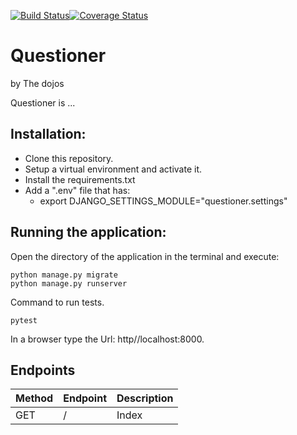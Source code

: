 [![Build Status](https://travis-ci.org/kalsmic/questioner.svg?branch=develop)](https://travis-ci.org/kalsmic/questioner)[![Coverage Status](https://coveralls.io/repos/github/kalsmic/questioner/badge.svg?branch=ch-164393776-setup-testing-environment)](https://coveralls.io/github/kalsmic/questioner?branch=ch-164393776-setup-testing-environment)
# Questioner
by The dojos


Questioner is ...


## Installation:
  - Clone this repository.
  - Setup a virtual environment and activate it.
  - Install the requirements.txt
  - Add a ".env" file that has:
    - export DJANGO_SETTINGS_MODULE="questioner.settings"


## Running the application:
  Open the directory of the application in the terminal and execute:

    python manage.py migrate
    python manage.py runserver
    
  Command to run tests.
  
    pytest  
    
  In a browser type the Url: http//localhost:8000.


## Endpoints
| Method | Endpoint | Description |
| ------ | -------- | ----------- |
| GET    | /        | Index       |
